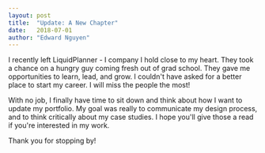 ```yaml
---
layout: post
title:  "Update: A New Chapter"
date:   2018-07-01
author: "Edward Nguyen"
---
```


<p>I recently left LiquidPlanner - I company I hold close to my heart. They took a chance on a hungry guy coming fresh out of grad school. They gave me opportunities to learn, lead, and grow. I couldn't have asked for a better place to start my career. I will miss the people the most!</p>

<p>With no job, I finally have time to sit down and think about how I want to update my portfolio. My goal was really to communicate my design process, and to think critically about my case studies. I hope you'll give those a read if you're interested in my work.</p>

<p>Thank you for stopping by!</p>